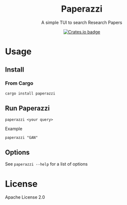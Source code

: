 <h1 align=center>
Paperazzi
</h1>

<p align=center>
A simple TUI to search Research Papers
</p>

<p align=center>
<a href="https://crates.io/crates/paperazzi"><img alt="Crates.io badge" src="https://img.shields.io/crates/v/paperazzi"></a>
</p>

# Usage

## Install

### From Cargo

```
cargo install paperazzi
```

## Run Paperazzi

```
paperazzi <your query>
```

Example

```
paperazzi "GAN"
```

## Options

See `paperazzi --help` for a list of options

# License

Apache License 2.0
